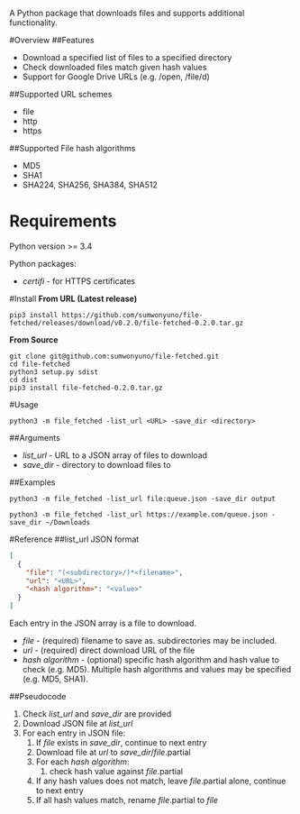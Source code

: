 A Python package that downloads files and supports additional functionality.

#Overview
##Features
- Download a specified list of files to a specified directory
- Check downloaded files match given hash values
- Support for Google Drive URLs (e.g. /open, /file/d)

##Supported URL schemes
- file
- http
- https

##Supported File hash algorithms
- MD5
- SHA1
- SHA224, SHA256, SHA384, SHA512

# Requirements
Python version >= 3.4

Python packages:
- *certifi* - for HTTPS certificates

#Install
__From URL (Latest release)__

```
pip3 install https://github.com/sumwonyuno/file-fetched/releases/download/v0.2.0/file-fetched-0.2.0.tar.gz
```

__From Source__

```
git clone git@github.com:sumwonyuno/file-fetched.git
cd file-fetched
python3 setup.py sdist
cd dist
pip3 install file-fetched-0.2.0.tar.gz
```

#Usage

```
python3 -m file_fetched -list_url <URL> -save_dir <directory>
```

##Arguments
- *list_url* - URL to a JSON array of files to download
- *save_dir* - directory to download files to

##Examples
```
python3 -m file_fetched -list_url file:queue.json -save_dir output
```
```
python3 -m file_fetched -list_url https://example.com/queue.json -save_dir ~/Downloads
```

#Reference
##list_url JSON format

```json
[
  {
    "file": "(<subdirectory>/)*<filename>",
    "url": "<URL>",
    "<hash algorithm>": "<value>" 
  }
]
```
Each entry in the JSON array is a file to download.
- *file* - (required) filename to save as. subdirectories may be included.
- *url* - (required) direct download URL of the file
- *hash algorithm* - (optional) specific hash algorithm and hash value to check (e.g. MD5).
  Multiple hash algorithms and values may be specified (e.g. MD5, SHA1).

##Pseudocode
1. Check *list_url* and *save_dir* are provided
1. Download JSON file at *list_url*
1. For each entry in JSON file:
   1. If *file* exists in *save_dir*, continue to next entry
   1. Download file at *url* to *save_dir*/*file*.partial
   1. For each *hash algorithm*:
      1. check hash value against *file*.partial
   1. If any hash values does not match, leave *file*.partial alone, continue to next entry
   1. If all hash values match, rename *file*.partial to *file*
